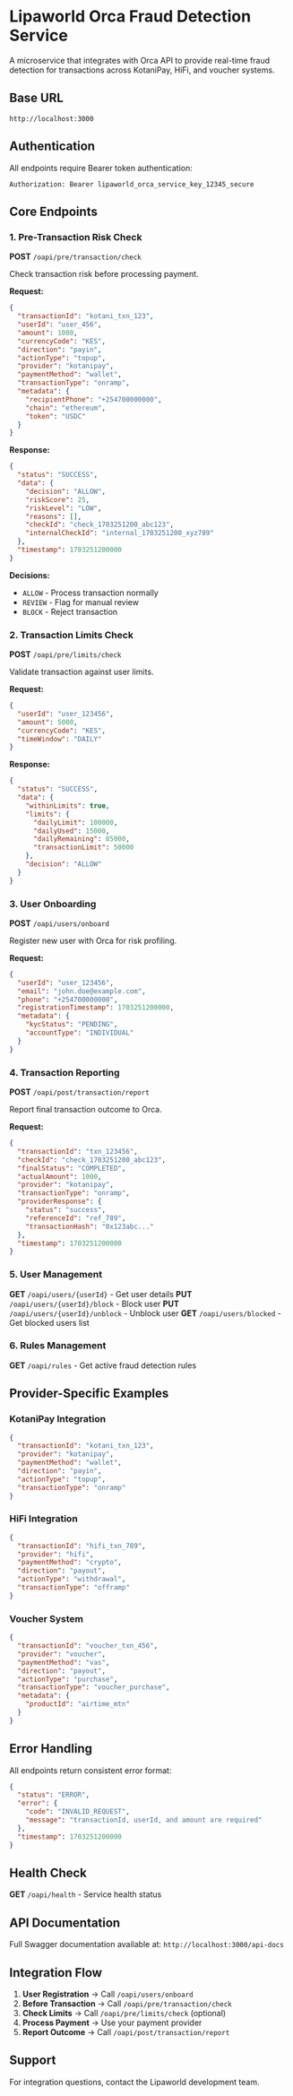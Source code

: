 # Lipaworld Orca Fraud Detection Service

A microservice that integrates with Orca API to provide real-time fraud detection for transactions across KotaniPay, HiFi, and voucher systems.

## Base URL
```
http://localhost:3000
```

## Authentication
All endpoints require Bearer token authentication:
```
Authorization: Bearer lipaworld_orca_service_key_12345_secure
```

## Core Endpoints

### 1. Pre-Transaction Risk Check
**POST** `/oapi/pre/transaction/check`

Check transaction risk before processing payment.

**Request:**
```json
{
  "transactionId": "kotani_txn_123",
  "userId": "user_456",
  "amount": 1000,
  "currencyCode": "KES",
  "direction": "payin",
  "actionType": "topup",
  "provider": "kotanipay",
  "paymentMethod": "wallet",
  "transactionType": "onramp",
  "metadata": {
    "recipientPhone": "+254700000000",
    "chain": "ethereum",
    "token": "USDC"
  }
}
```

**Response:**
```json
{
  "status": "SUCCESS",
  "data": {
    "decision": "ALLOW",
    "riskScore": 25,
    "riskLevel": "LOW",
    "reasons": [],
    "checkId": "check_1703251200_abc123",
    "internalCheckId": "internal_1703251200_xyz789"
  },
  "timestamp": 1703251200000
}
```

**Decisions:**
- `ALLOW` - Process transaction normally
- `REVIEW` - Flag for manual review
- `BLOCK` - Reject transaction

### 2. Transaction Limits Check
**POST** `/oapi/pre/limits/check`

Validate transaction against user limits.

**Request:**
```json
{
  "userId": "user_123456",
  "amount": 5000,
  "currencyCode": "KES",
  "timeWindow": "DAILY"
}
```

**Response:**
```json
{
  "status": "SUCCESS",
  "data": {
    "withinLimits": true,
    "limits": {
      "dailyLimit": 100000,
      "dailyUsed": 15000,
      "dailyRemaining": 85000,
      "transactionLimit": 50000
    },
    "decision": "ALLOW"
  }
}
```

### 3. User Onboarding
**POST** `/oapi/users/onboard`

Register new user with Orca for risk profiling.

**Request:**
```json
{
  "userId": "user_123456",
  "email": "john.doe@example.com",
  "phone": "+254700000000",
  "registrationTimestamp": 1703251200000,
  "metadata": {
    "kycStatus": "PENDING",
    "accountType": "INDIVIDUAL"
  }
}
```

### 4. Transaction Reporting
**POST** `/oapi/post/transaction/report`

Report final transaction outcome to Orca.

**Request:**
```json
{
  "transactionId": "txn_123456",
  "checkId": "check_1703251200_abc123",
  "finalStatus": "COMPLETED",
  "actualAmount": 1000,
  "provider": "kotanipay",
  "transactionType": "onramp",
  "providerResponse": {
    "status": "success",
    "referenceId": "ref_789",
    "transactionHash": "0x123abc..."
  },
  "timestamp": 1703251200000
}
```

### 5. User Management
**GET** `/oapi/users/{userId}` - Get user details
**PUT** `/oapi/users/{userId}/block` - Block user
**PUT** `/oapi/users/{userId}/unblock` - Unblock user
**GET** `/oapi/users/blocked` - Get blocked users list

### 6. Rules Management
**GET** `/oapi/rules` - Get active fraud detection rules

## Provider-Specific Examples

### KotaniPay Integration
```json
{
  "transactionId": "kotani_txn_123",
  "provider": "kotanipay",
  "paymentMethod": "wallet",
  "direction": "payin",
  "actionType": "topup",
  "transactionType": "onramp"
}
```

### HiFi Integration
```json
{
  "transactionId": "hifi_txn_789",
  "provider": "hifi",
  "paymentMethod": "crypto",
  "direction": "payout",
  "actionType": "withdrawal",
  "transactionType": "offramp"
}
```

### Voucher System
```json
{
  "transactionId": "voucher_txn_456",
  "provider": "voucher",
  "paymentMethod": "vas",
  "direction": "payout",
  "actionType": "purchase",
  "transactionType": "voucher_purchase",
  "metadata": {
    "productId": "airtime_mtn"
  }
}
```

## Error Handling

All endpoints return consistent error format:
```json
{
  "status": "ERROR",
  "error": {
    "code": "INVALID_REQUEST",
    "message": "transactionId, userId, and amount are required"
  },
  "timestamp": 1703251200000
}
```

## Health Check
**GET** `/oapi/health` - Service health status

## API Documentation
Full Swagger documentation available at: `http://localhost:3000/api-docs`

## Integration Flow

1. **User Registration** → Call `/oapi/users/onboard`
2. **Before Transaction** → Call `/oapi/pre/transaction/check`
3. **Check Limits** → Call `/oapi/pre/limits/check` (optional)
4. **Process Payment** → Use your payment provider
5. **Report Outcome** → Call `/oapi/post/transaction/report`

## Support
For integration questions, contact the Lipaworld development team.